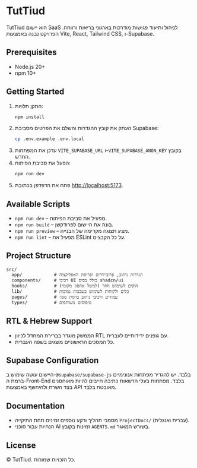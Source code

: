 # TutTiud

TutTiud הוא יישום SaaS לניהול ותיעוד פגישות מודרכות בארגוני בריאות ורווחה. הפרויקט נבנה באמצעות Vite, React, Tailwind CSS, ו-Supabase.

## Prerequisites

- Node.js 20+
- npm 10+

## Getting Started

1. התקן תלויות:
   ```bash
   npm install
   ```
2. העתק את קובץ ההגדרות והשלם את הפרטים מסביבת Supabase:
   ```bash
   cp .env.example .env.local
   ```
3. עדכן את המפתחות `VITE_SUPABASE_URL` ו-`VITE_SUPABASE_ANON_KEY` בקובץ החדש.
4. הפעל את סביבת הפיתוח:
   ```bash
   npm run dev
   ```
5. פתח את הדפדפן בכתובת [http://localhost:5173](http://localhost:5173).

## Available Scripts

- `npm run dev` – מפעיל את סביבת הפיתוח.
- `npm run build` – בונה את היישום לפרודקשן.
- `npm run preview` – מציג תצוגה מקדימה של הבנייה.
- `npm run lint` – מפעיל את ESLint על כל הקבצים.

## Project Structure

```
src/
  app/            # הגדרות ניתוב, פרוביידרים ופריסת האפליקציה
  components/     # רכיבי UI כולל בסיס shadcn/ui
  hooks/          # הוקים לשימוש חוזר (למשל אחסון מקומי)
  lib/            # כלים ולקוחות לשימוש בשכבות נמוכות
  pages/          # עמודים ורכיבי ניתוב ברמת מסך
  types/          # טיפוסים משותפים
```

## RTL & Hebrew Support

- הממשק מוגדר בברירת המחדל לכיוון RTL עם גופנים ידידותיים לעברית.
- כל המסכים הראשוניים מוצגים בשפה העברית.

## Supabase Configuration

היישום עושה שימוש ב-`@supabase/supabase-js` בלבד. יש להגדיר מפתחות אנונימיים ברמת ה-Front-End בלבד. מפתחות בעלי הרשאות כתיבה חייבים להיות מאוחסנים בצד השרת ולהיחשף באמצעות API מאובטח בלבד.

## Documentation

- מסמכי תהליך ורקע נוספים זמינים תחת התיקייה `ProjectDocs/` (עברית ואנגלית).
- הנחיות עבור סוכני AI זמינות בקובץ `AGENTS.md` בשורש המאגר.

## License

© TutTiud. כל הזכויות שמורות.
